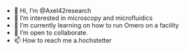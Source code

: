 - 👋 Hi, I’m @Axel42research
- 👀 I’m interested in microscopy and microfluidics
- 🌱 I’m currently learning on how to run Omero on a facility
- 💞️ I’m open to collaborate.
- 📫 How to reach me a.hochstetter

<!---
Axel42research/Axel42research is a ✨ special ✨ repository because its `README.md` (this file) appears on your GitHub profile.
You can click the Preview link to take a look at your changes.
--->
